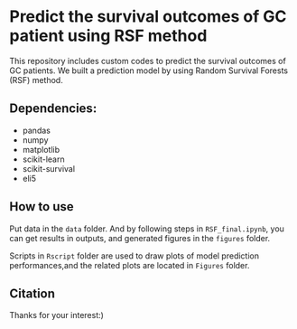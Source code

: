 # Predict the survival outcomes of GC patient using RSF method
This repository includes custom codes to predict the survival outcomes of GC patients. We built a prediction model by using Random Survival Forests (RSF) method.
## Dependencies:
- pandas
- numpy
- matplotlib
- scikit-learn
- scikit-survival
- eli5

## How to use

Put data in the `data` folder. And by following steps in `RSF_final.ipynb`, you can get results in outputs, and generated figures in the `figures` folder.

Scripts in `Rscript` folder are used to draw plots of model prediction performances,and the related plots are located in `Figures` folder.

## Citation
Thanks for your interest:)
